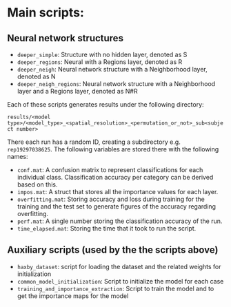 # Main scripts:
## Neural network structures
* `deeper_simple`: Structure with no hidden layer, denoted as S
* `deeper_regions`: Neural with a Regions layer, denoted as R
* `deeper_neigh`: Neural network structure with a Neighborhood layer, denoted as N
* `deeper_neigh_regions`: Neural network structure with a Neighborhood layer and a Regions layer, denoted as N#R

Each of these scripts generates results under the following directory:

`results/<model type>/<model_type>_<spatial_resolution>_<permutation_or_not>_sub<subject number>`

There each run has a random ID, creating a subdirectory e.g. `rep19297038625`.
The following variables are stored there with the following names:
* `conf.mat`: A confusion matrix to represent classifications for each individual class. Classification accuracy per category can be derived based on this.
* `impos.mat`: A struct that stores all the importance values for each layer.
* `overfitting.mat`: Storing accuracy and loss during training for the training and the test set to generate figures of the accuracy regarding overfitting.
* `perf.mat`: A single number storing the classification accuracy of the run.
* `time_elapsed.mat`: Storing the time that it took to run the script.

## Auxiliary scripts (used by the the scripts above)
* `haxby_dataset`: script for loading the dataset and the related weights for initialization
* `common_model_initialization`: Script to initialize the model for each case
* `training_and_importance_extraction`: Script to train the model and to get the importance maps for the model